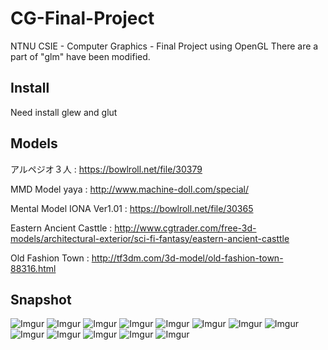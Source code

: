 # CG-Final-Project
NTNU CSIE - Computer Graphics - Final Project using OpenGL
There are a part of "glm" have been modified.

## Install
Need install glew and glut

## Models

アルペジオ３人 : https://bowlroll.net/file/30379   

MMD Model yaya : http://www.machine-doll.com/special/  

Mental Model IONA Ver1.01 : https://bowlroll.net/file/30365  

Eastern Ancient Casttle : http://www.cgtrader.com/free-3d-models/architectural-exterior/sci-fi-fantasy/eastern-ancient-casttle  

Old Fashion Town : http://tf3dm.com/3d-model/old-fashion-town-88316.html  

## Snapshot
![Imgur](http://i.imgur.com/JLXAy0B.png)
![Imgur](http://i.imgur.com/8Yl8y4J.png)
![Imgur](http://i.imgur.com/OiQOnKB.png)
![Imgur](http://i.imgur.com/GfC8QRB.png)
![Imgur](http://i.imgur.com/3hzWD1G.png)
![Imgur](http://i.imgur.com/8H1fQmV.png)
![Imgur](http://i.imgur.com/AE8wl0o.png)
![Imgur](http://i.imgur.com/VglkvZL.png)
![Imgur](http://i.imgur.com/Ptofl1E.png)
![Imgur](http://i.imgur.com/MWRlekd.png)
![Imgur](http://i.imgur.com/RGxslj4.png)
![Imgur](http://i.imgur.com/3SltVga.png)
![Imgur](http://i.imgur.com/GQfiKlZ.png)
